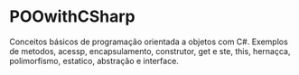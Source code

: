 # POOwithCSharp
 Conceitos básicos de programação orientada a objetos com C#. Exemplos de metodos, acessp, encapsulamento, construtor, get e ste, this, hernaçca, polimorfismo, estatico, abstração e interface.
